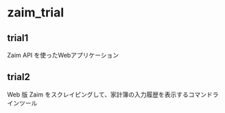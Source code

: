 # zaim_trial

## trial1
Zaim API を使ったWebアプリケーション

## trial2
Web 版 Zaim をスクレイピングして、家計簿の入力履歴を表示するコマンドラインツール
